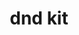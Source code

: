 ---
title: 'dnd kit'
description: 'A lightweight, performant, accessible and extensible drag & drop toolkit for React.'
link: 'https://dndkit.com/'
imageURL: 'https://res.cloudinary.com/dc6mrv5cb/image/upload/v1706197322/personal-resources/react/dndkit.com__uhnvdz.png'
---